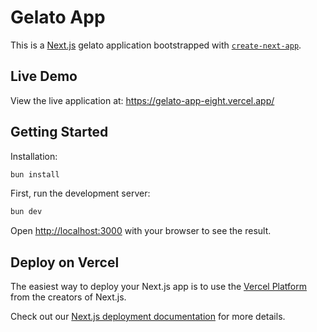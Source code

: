 # Gelato App

This is a [Next.js](https://nextjs.org) gelato application bootstrapped with [`create-next-app`](https://nextjs.org/docs/pages/api-reference/create-next-app).

## Live Demo

View the live application at: https://gelato-app-eight.vercel.app/

## Getting Started

Installation:

```bash
bun install

```
First, run the development server:

```bash
bun dev
```

Open [http://localhost:3000](http://localhost:3000) with your browser to see the result.


## Deploy on Vercel

The easiest way to deploy your Next.js app is to use the [Vercel Platform](https://vercel.com/new?utm_medium=default-template&filter=next.js&utm_source=create-next-app&utm_campaign=create-next-app-readme) from the creators of Next.js.

Check out our [Next.js deployment documentation](https://nextjs.org/docs/pages/building-your-application/deploying) for more details.
